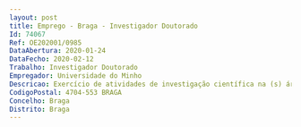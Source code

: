 ```yaml
--- 
layout: post
title: Emprego - Braga - Investigador Doutorado
Id: 74067
Ref: OE202001/0985
DataAbertura: 2020-01-24
DataFecho: 2020-02-12
Trabalho: Investigador Doutorado
Empregador: Universidade do Minho
Descricao: Exercício de atividades de investigação científica na (s) área (s) científica (s) de Engenharia Civil, no âmbito do projeto NEXTSEA  Next Sea Monitorização de Sistemas Costeiros num Cenário de Alterações Globais, Ref.ª Norte 01 0145 FEDER 000032,  financiado pelo Comissão de Coordenação e Desenvolvimento Regional do Norte (CCDRN), com vista a desenvolvimento de sistemas baseados em informações para apoiar o processo de tomada de decisão em inovação para o desenvolvimento de estruturas marinhas multifuncionais resilientes.
CodigoPostal: 4704-553 BRAGA
Concelho: Braga
Distrito: Braga
--- 
```

